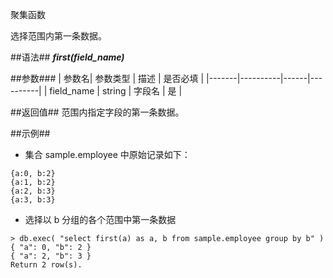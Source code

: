 
聚集函数

选择范围内第一条数据。

##语法##
***first(field_name)***

##参数###
| 参数名| 参数类型 | 描述 | 是否必填 |
|-------|----------|------|----------|
| field_name | string | 字段名  | 是 |

##返回值##
范围内指定字段的第一条数据。

##示例##

   * 集合 sample.employee 中原始记录如下：

   ```lang-json
   {a:0, b:2}
   {a:1, b:2}
   {a:2, b:3}
   {a:3, b:3}
   ```

   * 选择以 b 分组的各个范围中第一条数据 

   ```lang-javascript
   > db.exec( "select first(a) as a, b from sample.employee group by b" )
   { "a": 0, "b": 2 }
   { "a": 2, "b": 3 }
   Return 2 row(s).
   ```
